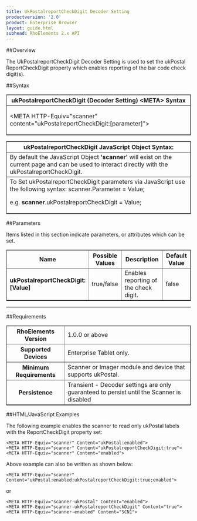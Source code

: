 ```yaml
---
title: UkPostalreportCheckDigit Decoder Setting
productversion: '2.0'
product: Enterprise Browser
layout: guide.html
subhead: RhoElements 2.x API
---
```


##Overview

The UkPostalreportCheckDigit Decoder Setting is used to set the ukPostal ReportCheckDigit property which enables reporting of the bar code check digit(s).

##Syntax

<table class="facelift" style="width:100%" border="1" padding="5px"> <tr><th class="tableHeading">ukPostalreportCheckDigit (Decoder Setting) &lt;META&gt; Syntax
</th></tr><tr><td class="clsSyntaxCells clsOddRow"><p>&lt;META HTTP-Equiv="scanner" content="ukPostalreportCheckDigit:[parameter]"&gt;</p></td></tr></table>
<table class="facelift" style="width:100%" border="1" padding="5px"> <tr><th class="tableHeading">ukPostalreportCheckDigit JavaScript Object Syntax:</th></tr><tr><td class="clsSyntaxCells clsOddRow">
By default the JavaScript Object <b>'scanner'</b> will exist on the current page and can be used to interact directly with the ukPostalreportCheckDigit.
</td></tr><tr><td class="clsSyntaxCells clsEvenRow">
To Set ukPostalreportCheckDigit parameters via JavaScript use the following syntax: scanner.Parameter = Value;
<P />e.g. <b>scanner</b>.ukPostalreportCheckDigit = Value;
</td></tr></table>

##Parameters


Items listed in this section indicate parameters, or attributes which can be set.
<table class="facelift" style="width:100%" border="1" padding="5px"> <col width="20%" /><col width="20%" /><col width="38%" /><col width="22%" /><tr><th class="tableHeading">Name</th><th class="tableHeading">Possible Values</th><th class="tableHeading">Description</th><th class="tableHeading">Default Value</th></tr><tr><td class="clsSyntaxCells clsOddRow"><b>ukPostalreportCheckDigit:[Value]
</b></td><td class="clsSyntaxCells clsOddRow">true/false</td><td class="clsSyntaxCells clsOddRow">Enables reporting of the check digit.</td><td class="clsSyntaxCells clsOddRow">false</td></tr></table>
<table class="facelift" style="width:100%" border="1" padding="5px"> <col width="78%" /><col width="8%" /><col width="1%" /><col width="5%" /><col width="1%" /><col width="5%" /><col width="2%" /></table>





##Requirements

<table class="facelift" style="width:100%" border="1" padding="5px"> <tr><th class="tableHeading">RhoElements Version</th><td class="clsSyntaxCell clsEvenRow">1.0.0 or above
</td></tr><tr><th class="tableHeading">Supported Devices</th><td class="clsSyntaxCell clsOddRow">Enterprise Tablet only.</td></tr><tr><th class="tableHeading">Minimum Requirements</th><td class="clsSyntaxCell clsOddRow">Scanner or Imager module and device that supports ukPostal.</td></tr><tr><th class="tableHeading">Persistence</th><td class="clsSyntaxCell clsEvenRow">Transient - Decoder settings are only guaranteed to persist until the Scanner is disabled</td></tr></table>


##HTML/JavaScript Examples

The following example enables the scanner to read only ukPostal labels with the ReportCheckDigit property set:

	<META HTTP-Equiv="scanner" Content="ukPostal:enabled">
	<META HTTP-Equiv="scanner" Content="ukPostalreportCheckDigit:true">
	<META HTTP-Equiv="scanner" Content="enabled">
	
Above example can also be written as shown below:

	<META HTTP-Equiv="scanner" Content="ukPostal:enabled;ukPostalreportCheckDigit:true;enabled">
	
or

	<META HTTP-Equiv="scanner-ukPostal" Content="enabled">
	<META HTTP-Equiv="scanner-ukPostalreportCheckDigit" Content="true">
	<META HTTP-Equiv="scanner-enabled" Content="SCN1">
	





